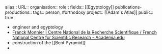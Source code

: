 alias::
URL::
organisation::
role::
fields:: [[Egyptology]] 
publications-productions:: 
tags:: person, #orthodoxy 
project:: [[Adam's Atlas]] 
public:: true

- engineer and egyptology
- [Franck Monnier | Centre National de la Recherche Scientifique / French National Centre for Scientific Research - Academia.edu](https://cnrs.academia.edu/FranckMonnier)
- construction of the [[Bent Pyramid]]
-